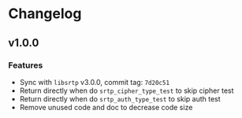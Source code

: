 # Changelog

## v1.0.0

### Features

- Sync with `libsrtp` v3.0.0, commit tag: `7d20c51`
- Return directly when do `srtp_cipher_type_test` to skip cipher test
- Return directly when do `srtp_auth_type_test` to skip auth test
- Remove unused code and doc to decrease code size
